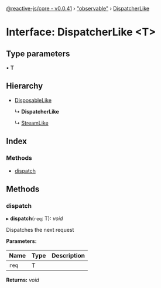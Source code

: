 [@reactive-js/core - v0.0.41](../README.md) › ["observable"](../modules/_observable_.md) › [DispatcherLike](_observable_.dispatcherlike.md)

# Interface: DispatcherLike <**T**>

## Type parameters

▪ **T**

## Hierarchy

* [DisposableLike](_disposable_.disposablelike.md)

  ↳ **DispatcherLike**

  ↳ [StreamLike](_observable_.streamlike.md)

## Index

### Methods

* [dispatch](_observable_.dispatcherlike.md#dispatch)

## Methods

###  dispatch

▸ **dispatch**(`req`: T): *void*

Dispatches the next request

**Parameters:**

Name | Type | Description |
------ | ------ | ------ |
`req` | T |   |

**Returns:** *void*
